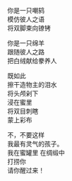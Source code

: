 <p class="has-line-data" data-line-start="2" data-line-end="5">你是一只嘲鸫<br>
模仿彼人之语<br>
将双脚束向镣铐</p>
<p class="has-line-data" data-line-start="6" data-line-end="9">你是一只绵羊<br>
跟随彼人之路<br>
把白绒献给豢养人</p>
<p class="has-line-data" data-line-start="10" data-line-end="16">既如此<br>
擦干造物主的泪水<br>
将头颅剁下<br>
浸在蜜里<br>
将双目刺瞎<br>
蒙上彩布</p>
<p class="has-line-data" data-line-start="17" data-line-end="23">不，不要这样<br>
我最有灵气的孩子。<br>
我在蜜罐里 在绸缎中<br>
打捞你<br>
请你醒过来！<br>
